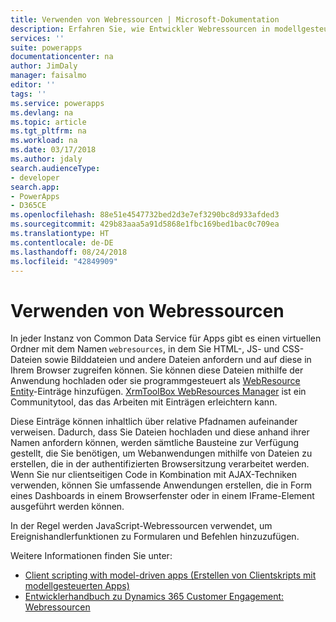 ```yaml
---
title: Verwenden von Webressourcen | Microsoft-Dokumentation
description: Erfahren Sie, wie Entwickler Webressourcen in modellgesteuerten Apps verwenden.
services: ''
suite: powerapps
documentationcenter: na
author: JimDaly
manager: faisalmo
editor: ''
tags: ''
ms.service: powerapps
ms.devlang: na
ms.topic: article
ms.tgt_pltfrm: na
ms.workload: na
ms.date: 03/17/2018
ms.author: jdaly
search.audienceType:
- developer
search.app:
- PowerApps
- D365CE
ms.openlocfilehash: 88e51e4547732bed2d3e7ef3290bc8d933afded3
ms.sourcegitcommit: 429b83aaa5a91d5868e1fbc169bed1bac0c709ea
ms.translationtype: HT
ms.contentlocale: de-DE
ms.lasthandoff: 08/24/2018
ms.locfileid: "42849909"
---
```

# <a name="use-web-resources"></a>Verwenden von Webressourcen

In jeder Instanz von Common Data Service für Apps gibt es einen virtuellen Ordner mit dem Namen `webresources`, in dem Sie HTML-, JS- und CSS-Dateien sowie Bilddateien und andere Dateien anfordern und auf diese in Ihrem Browser zugreifen können. Sie können diese Dateien mithilfe der Anwendung hochladen oder sie programmgesteuert als [WebResource Entity](../common-data-service/reference/entities/webresource.md)-Einträge hinzufügen. [XrmToolBox WebResources Manager](https://www.xrmtoolbox.com/plugins/MsCrmTools.WebResourcesManager/) ist ein Communitytool, das das Arbeiten mit Einträgen erleichtern kann.

Diese Einträge können inhaltlich über relative Pfadnamen aufeinander verweisen. Dadurch, dass Sie Dateien hochladen und diese anhand ihrer Namen anfordern können, werden sämtliche Bausteine zur Verfügung gestellt, die Sie benötigen, um Webanwendungen mithilfe von Dateien zu erstellen, die in der authentifizierten Browsersitzung verarbeitet werden. Wenn Sie nur clientseitigen Code in Kombination mit AJAX-Techniken verwenden, können Sie umfassende Anwendungen erstellen, die in Form eines Dashboards in einem Browserfenster oder in einem IFrame-Element ausgeführt werden können. 

In der Regel werden JavaScript-Webressourcen verwendet, um Ereignishandlerfunktionen zu Formularen und Befehlen hinzuzufügen.

Weitere Informationen finden Sie unter:
- [Client scripting with model-driven apps (Erstellen von Clientskripts mit modellgesteuerten Apps)](client-scripting.md)
- [Entwicklerhandbuch zu Dynamics 365 Customer Engagement: Webressourcen](/dynamics365/customer-engagement/developer/web-resources)
